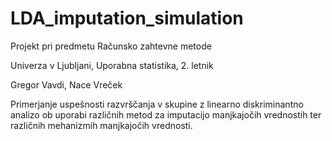 # LDA_imputation_simulation
Projekt pri predmetu Računsko zahtevne metode

Univerza v Ljubljani, Uporabna statistika, 2. letnik

Gregor Vavdi, Nace Vreček


Primerjanje uspešnosti razvrščanja v skupine z linearno diskriminantno analizo ob uporabi različnih metod za imputacijo manjkajočih vrednostih ter različnih mehanizmih manjkajočih vrednosti.
